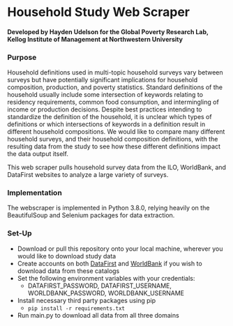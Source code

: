 # Household Study Web Scraper
#### Developed by Hayden Udelson for the Global Poverty Research Lab, Kellog Institute of Management at Northwestern University

### Purpose
Household definitions used in multi-topic household surveys vary between surveys but have potentially significant implications for household composition, production, and poverty statistics. Standard definitions of the household usually include some intersection of keywords relating to residency requirements, common food consumption, and intermingling of income or production decisions. Despite best practices intending to standardize the definition of the household, it is unclear which types of definitions or which intersections of keywords in a definition result in different household compositions. We would like to compare many different household surveys, and their household composition definitions, with the resulting data from the study to see how these different definitions impact the data output itself.

This web scraper pulls household survey data from the ILO, WorldBank, and DataFirst websites to analyze a large variety of surveys.

### Implementation
The webscraper is implemented in Python 3.8.0, relying heavily on the BeautifulSoup and Selenium packages for data extraction.

### Set-Up
 - Download or pull this repository onto your local machine, wherever you would like to download study data
 - Create accounts on both [DataFirst](https://www.datafirst.uct.ac.za/dataportal/index.php/auth/register) and [WorldBank](https://microdata.worldbank.org/index.php/auth/register) if you wish to download data from these catalogs
 - Set the following environment variables with your credentials: 
   - DATAFIRST_PASSWORD, DATAFIRST_USERNAME, WORLDBANK_PASSWORD, WORLDBANK_USERNAME
 - Install necessary third party packages using pip
    - `pip install -r requirements.txt`
 - Run main.py to download all data from all three domains
    
